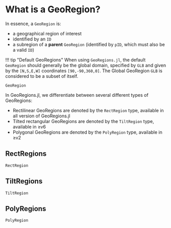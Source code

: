 # What is a GeoRegion?

In essence, a `GeoRegion` is:
* a geographical region of interest
* identified by an `ID`
* a subregion of a **parent** `GeoRegion` (identified by `pID`, which must also be a valid `ID`)

!!! tip "Default GeoRegions"
    When using `GeoRegions.jl`, the default `GeoRegion` should generally be the global domain, specified by `GLB` and given by the `[N,S,E,W]` coordinates `[90,-90,360,0]`.  The Global GeoRegion `GLB` is considered to be a subset of itself.

```@docs
GeoRegion
```

In GeoRegions.jl, we differentiate between several different types of GeoRegions:
* Rectilinear GeoRegions are denoted by the `RectRegion` type, available in all version of GeoRegions.jl
* Tilted rectangular GeoRegions are denoted by the `TiltRegion` type, available in ≥v6
* Polygonal GeoRegions are denoted by the `PolyRegion` type, available in ≥v2

## RectRegions

```@docs
RectRegion
```

## TiltRegions

```@docs
TiltRegion
```

## PolyRegions

```@docs
PolyRegion
```